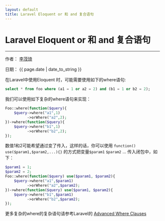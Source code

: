 ```yaml
---
layout: default
title: Laravel Eloquent or 和 and 复合语句
---
```

# Laravel Eloquent or 和 and 复合语句

---

作者： [李茂琦](http://blog.limaoqi.com)

日期： {{ page.date | date_to_string }}

在Laravel中使用Eloquent 时，可能需要使用如下的where语句:

~~~sql
select * from foo where (a1 = 1 or a2 = 2) and (b1 = 1 or b2 = 2);
~~~

我们可以使用如下复杂的where语句来实现：

~~~php
Foo::where(function($query){
	$query->where("a1",1)
		  ->orWhere("a2",2);
})->where(function($query){
	$query->where("b1",1)
		  ->orWhere("b2",2);
});
~~~

数值1和2可能希望通过变了传入，这样的话，你可以使用 `function() use($param1,$param2,...){}` 的方式把变量`$param1` `$param2` ... 传入闭包中，如下：

~~~php
$param1 = 1;
$param2 = 2;
Foo::where(function($query) use($param1, $param2){
	$query->where("a1",$param1)
		  ->orWhere("a2",$param2);
})->where(function($query) use($param1, $param2){
	$query->where("b1",$param1)
		  ->orWhere("b2",$param2);
});
~~~

更多复杂的where的复杂语句请参考Laravel的 [Advanced Where Clauses](https://laravel.com/docs/5.2/queries#advanced-where-clauses) 

